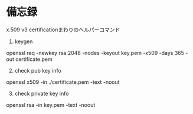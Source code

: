 # 備忘録

x.509 v3 certificationまわりのヘルパーコマンド

1. keygen

openssl req -newkey rsa:2048 -nodes -keyout key.pem -x509 -days 365 -out certificate.pem

2. check pub key info

openssl x509 -in ./certificate.pem -text -noout

3. check private key info

openssl rsa -in key.pem -text -noout

